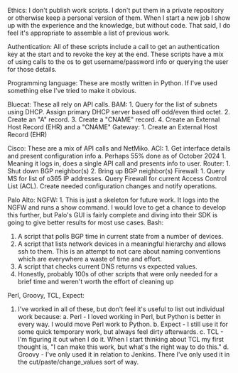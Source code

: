 Ethics:  I don't publish work scripts.  I don't put them in a private repository or otherwise keep a personal version of them.  When I start a new job I show up with the experience and the knowledge, but without code.
         That said, I do feel it's appropriate to assemble a list of previous work.

Authentication:
  All of these scripts include a call to get an authentication key at the start and to revoke the key at the end.
  These scripts have a mix of using calls to the os to get username/password info or querying the user for those details.

Programming language:
  These are mostly written in Python.  If I've used something else I've tried to make it obvious.

Bluecat:
  These all rely on API calls.
  BAM:
    1.  Query for the list of subnets using DHCP.  Assign primary DHCP server based off odd/even third octet.
    2.  Create an "A" record.
    3.  Create a "CNAME" record.
    4.  Create an External Host Record (EHR) and a "CNAME"
  Gateway:
    1.  Create an External Host Record (EHR)

Cisco:
  These are a mix of API calls and NetMiko.
  ACI:
    1.  Get interface details and present configuration info
      a.  Perhaps 55% done as of October 2024
        1.  Meaning it logs in, does a single API call and presents info to user.
  Router:
    1.  Shut down BGP neighbor(s)
    2.  Bring up BGP neighbor(s)
  Firewall:
    1.  Query MS for list of o365 IP addresses.  Query Firewall for current Access Control List (ACL).  Create needed configuration changes and notify operations.

Palo Alto:
  NGFW:
    1.  This is just a skeleton for future work.  It logs into the NGFW and runs a show command.  I would love to get a chance to develop this further, but
        Palo's GUI is fairly complete and diving into their SDK is going to give better results for most use cases.
Bash:
  1.  A script that polls BGP time in current state from a number of devices.
  2.  A script that lists network devices in a meaningful hierarchy and allows ssh to them.
    This is an attempt to not care about naming conventions which are everywhere a waste of time and effort.
  3.  A script that checks current DNS returns vs expected values.
  4.  Honestly, probably 100s of other scripts that were only needed for a brief time and weren't worth the effort of cleaning up

Perl, Groovy, TCL, Expect:
  1.  I've worked in all of these, but don't feel it's useful to list out individual work because:
    a.  Perl - I loved working in Perl, but Python is better in every way.  I would move Perl work to Python.
    b.  Expect - I still use it for some quick temporary work, but always feel dirty afterwards.
    c.  TCL - I'm figuring it out when I do it.  When I start thinking about TCL my first thought is, "I can make this work, but what's the right way to do this."
    d.  Groovy - I've only used it in relation to Jenkins.  There I've only used it in the cut/paste/change_values sort of way.
